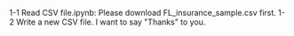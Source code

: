 1-1 Read CSV file.ipynb: Please download FL_insurance_sample.csv first.
1-2 Write a new CSV file.
I want to say "Thanks" to you.

